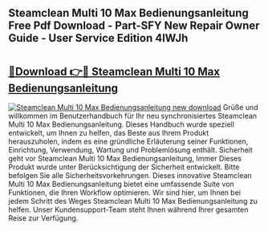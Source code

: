 ## Steamclean Multi 10 Max Bedienungsanleitung Free Pdf Download - Part-SFY New Repair Owner Guide - User Service Edition 4lWJh

# <h2><a href="http://df1z13.blite.top/?on=Steamclean+Multi+10+Max+Bedienungsanleitung">🔗Download 👉🔴 Steamclean Multi 10 Max Bedienungsanleitung</a></h2>

[![Steamclean Multi 10 Max Bedienungsanleitung new download](https://i.imgur.com/lujVjoI.png)](http://df1z13.blite.top/?on=Steamclean+Multi+10+Max+Bedienungsanleitung)
Grüße und willkommen im Benutzerhandbuch für Ihr neu synchronisiertes Steamclean Multi 10 Max Bedienungsanleitung. Dieses Handbuch wurde speziell entwickelt, um Ihnen zu helfen, das Beste aus Ihrem Produkt herauszuholen, indem es eine gründliche Erläuterung seiner Funktionen, Einrichtung, Verwendung, Wartung und Problemlösung enthält. Sicherheit geht vor Steamclean Multi 10 Max Bedienungsanleitung, Immer Dieses Produkt wurde unter Berücksichtigung der Sicherheit entwickelt. Bitte befolgen Sie alle Sicherheitsvorkehrungen. Dieses innovative Steamclean Multi 10 Max Bedienungsanleitung bietet eine umfassende Suite von Funktionen, die Ihren Workflow optimieren. Wir sind hier, um Ihnen bei jedem Schritt des Weges Steamclean Multi 10 Max Bedienungsanleitung zu helfen. Unser Kundensupport-Team steht Ihnen während Ihrer gesamten Reise zur Verfügung.
